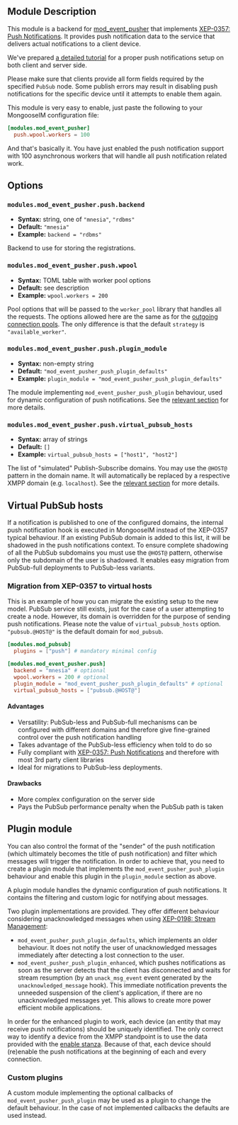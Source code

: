 ## Module Description

This module is a backend for [mod_event_pusher][] that implements
[XEP-0357: Push Notifications][XEP-0357].
It provides push notification data to the service that delivers actual notifications
to a client device.

We've prepared [a detailed tutorial][tutorial] for a proper push
notifications setup on both client and server side.

Please make sure that clients provide all form fields required by the specified `PubSub` node.
Some publish errors may result in disabling push notifications for the specific device until it
attempts to enable them again.

This module is very easy to enable, just paste the following to your MongooseIM configuration file:

```toml
[modules.mod_event_pusher]
  push.wpool.workers = 100
```

And that's basically it. You have just enabled the push notification support
with 100 asynchronous workers that will handle all push notification related work.

## Options

### `modules.mod_event_pusher.push.backend`
* **Syntax:** string, one of `"mnesia"`, `"rdbms"`
* **Default:** `"mnesia"`
* **Example:** `backend = "rdbms"`

Backend to use for storing the registrations.

### `modules.mod_event_pusher.push.wpool`
* **Syntax:** TOML table with worker pool options
* **Default:** see description
* **Example:** `wpool.workers = 200`

Pool options that will be passed to the `worker_pool` library that handles all the requests. The options allowed here are the same as for the [outgoing connection pools](../configuration/outgoing-connections.md#worker-pool-options). The only difference is that the default `strategy` is `"available_worker"`.

### `modules.mod_event_pusher.push.plugin_module`
* **Syntax:** non-empty string
* **Default:** `"mod_event_pusher_push_plugin_defaults"`
* **Example:** `plugin_module = "mod_event_pusher_push_plugin_defaults"`

The module implementing `mod_event_pusher_push_plugin` behaviour, used for dynamic configuration of push notifications.
See the [relevant section](#plugin-module) for more details.

### `modules.mod_event_pusher.push.virtual_pubsub_hosts`
* **Syntax:** array of strings
* **Default:** `[]`
* **Example:** `virtual_pubsub_hosts = ["host1", "host2"]`

The list of "simulated" Publish-Subscribe domains. You may use the `@HOST@` pattern in the domain name.
It will automatically be replaced by a respective XMPP domain (e.g. `localhost`).
See the [relevant section](#virtual-pubsub-hosts) for more details.

## Virtual PubSub hosts

If a notification is published to one of the configured domains, the internal push notification hook
is executed in MongooseIM instead of the XEP-0357 typical behaviour. If an existing PubSub domain
is added to this list, it will be shadowed in the push notifications context. To ensure complete
shadowing of all the PubSub subdomains you must use the `@HOST@` pattern, otherwise only the
subdomain of the user is shadowed. It enables easy migration from PubSub-full deployments to
PubSub-less variants.

### Migration from XEP-0357 to virtual hosts

This is an example of how you can migrate the existing setup to the new model. PubSub service still
exists, just for the case of a user attempting to create a node. However, its domain is overridden
for the purpose of sending push notifications. Please note the value of `virtual_pubsub_hosts`
option. `"pubsub.@HOST@"` is the default domain for `mod_pubsub`.

```toml
[modules.mod_pubsub]
  plugins = ["push"] # mandatory minimal config

[modules.mod_event_pusher.push]
  backend = "mnesia" # optional
  wpool.workers = 200 # optional
  plugin_module = "mod_event_pusher_push_plugin_defaults" # optional
  virtual_pubsub_hosts = ["pubsub.@HOST@"]
```

#### Advantages
* Versatility: PubSub-less and PubSub-full mechanisms can be configured with different domains and
  therefore give fine-grained control over the push notification handling
* Takes advantage of the PubSub-less efficiency when told to do so
* Fully compliant with [XEP-0357: Push Notifications][XEP-0357] and therefore with most 3rd party client libraries
* Ideal for migrations to PubSub-less deployments.

#### Drawbacks
* More complex configuration on the server side
* Pays the PubSub performance penalty when the PubSub path is taken


## Plugin module

You can also control the format of the "sender" of the push notification (which ultimately becomes
the title of push notification) and filter which messages will trigger the notification.
In order to achieve that, you need to create a plugin module that implements the
`mod_event_pusher_push_plugin` behaviour and enable this plugin in the `plugin_module` section as
above.

A plugin module handles the dynamic configuration of push notifications. 
It contains the filtering and custom logic for notifying about messages.

Two plugin implementations are provided.
They offer different behaviour considering unacknowledged messages when using [XEP-0198: Stream Management][XEP-0198]:


* `mod_event_pusher_push_plugin_defaults`, which implements an older behaviour. It does not notify
  the user of unacknowledged messages immediately after detecting a lost connection to the user.
* `mod_event_pusher_push_plugin_enhanced`, which pushes notifications as soon as the server detects
  that the client has disconnected and waits for stream resumption (by an `unack_msg_event` event
  generated by the `unacknowledged_message` hook). This immediate notification prevents the unneeded
  suspension of the client's application, if there are no unacknowledged messages yet. This allows
  to create more power efficient mobile applications.

In order for the enhanced plugin to work, each device (an entity that may receive push
notifications) should be uniquely identified. The only correct way to identify a device from the
XMPP standpoint is to use the data provided with the [enable stanza][enabling]. Because of that,
each device should (re)enable the push notifications at the beginning of each and every connection.

### Custom plugins

A custom module implementing the optional callbacks of `mod_event_pusher_push_plugin`
may be used as a plugin to change the default behaviour. In the case of not implemented callbacks
the defaults are used instead.

[mod_event_pusher]: ./mod_event_pusher.md
[XEP-0198]: https://xmpp.org/extensions/xep-0198.html
[enabling]: https://xmpp.org/extensions/xep-0357.html#enabling
[tutorial]: ../tutorials/push-notifications/Push-notifications.md
[XEP-0357]: https://xmpp.org/extensions/xep-0357.html
